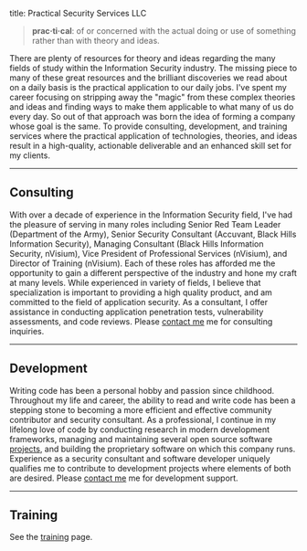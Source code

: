title: Practical Security Services LLC

> **prac·ti·cal**: of or concerned with the actual doing or use of something rather than with theory and ideas.

There are plenty of resources for theory and ideas regarding the many fields of study within the Information Security industry. The missing piece to many of these great resources and the brilliant discoveries we read about on a daily basis is the practical application to our daily jobs. I've spent my career focusing on stripping away the "magic" from these complex theories and ideas and finding ways to make them applicable to what many of us do every day. So out of that approach was born the idea of forming a company whose goal is the same. To provide consulting, development, and training services where the practical application of technologies, theories, and ideas result in a high-quality, actionable deliverable and an enhanced skill set for my clients.

---

## Consulting

With over a decade of experience in the Information Security field, I've had the pleasure of serving in many roles including Senior Red Team Leader (Department of the Army), Senior Security Consultant (Accuvant, Black Hills Information Security), Managing Consultant (Black Hills Information Security, nVisium), Vice President of Professional Services (nVisium), and Director of Training (nVisium). Each of these roles has afforded me the opportunity to gain a different perspective of the industry and hone my craft at many levels. While experienced in variety of fields, I believe that specialization is important to providing a high quality product, and am committed to the field of application security. As a consultant, I offer assistance in conducting application penetration tests, vulnerability assessments, and code reviews. Please [contact me](/contact/) me for consulting inquiries.

---

## Development

Writing code has been a personal hobby and passion since childhood. Throughout my life and career, the ability to read and write code has been a stepping stone to becoming a more efficient and effective community contributor and security consultant. As a professional, I continue in my lifelong love of code by conducting research in modern development frameworks, managing and maintaining several open source software [projects](/projects/), and building the proprietary software on which this company runs. Experience as a security consultant and software developer uniquely qualifies me to contribute to development projects where elements of both are desired. Please [contact me](/contact/) me for development support.

---

## Training

See the [training](/training/) page.
